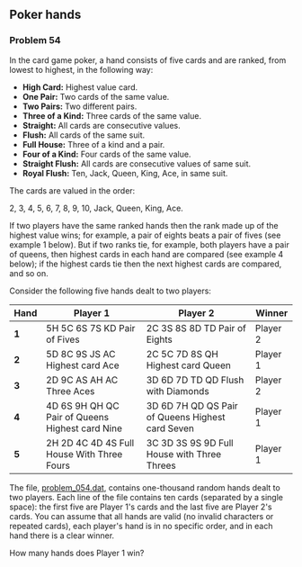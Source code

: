 ﻿## Poker hands
### Problem 54

In the card game poker, a hand consists of five cards and are ranked, from lowest to highest, in the following way:

* **High Card:** Highest value card.
* **One Pair:** Two cards of the same value.
* **Two Pairs:** Two different pairs.
* **Three of a Kind:** Three cards of the same value.
* **Straight:** All cards are consecutive values.
* **Flush:** All cards of the same suit.
* **Full House:** Three of a kind and a pair.
* **Four of a Kind:** Four cards of the same value.
* **Straight Flush:** All cards are consecutive values of same suit.
* **Royal Flush:** Ten, Jack, Queen, King, Ace, in same suit.

The cards are valued in the order:

2, 3, 4, 5, 6, 7, 8, 9, 10, Jack, Queen, King, Ace.

If two players have the same ranked hands then the rank made up of the highest value wins; for example, a pair of eights beats a pair of fives (see example 1 below). But if two ranks tie, for example, both players have a pair of queens, then highest cards in each hand are compared (see example 4 below); if the highest cards tie then the next highest cards are compared, and so on.

Consider the following five hands dealt to two players:

| Hand | Player 1 | Player 2 | Winner |
| -- | -- | -- | -- |
| **1** | 5H 5C 6S 7S KD Pair of Fives | 2C 3S 8S 8D TD Pair of Eights | Player 2 |
| **2** | 5D 8C 9S JS AC Highest card Ace | 2C 5C 7D 8S QH Highest card Queen | Player 1 |
| **3** | 2D 9C AS AH AC Three Aces | 3D 6D 7D TD QD Flush with Diamonds | Player 2 |
| **4** | 4D 6S 9H QH QC Pair of Queens Highest card Nine | 3D 6D 7H QD QS Pair of Queens Highest card Seven | Player 1 |
| **5** | 2H 2D 4C 4D 4S Full House With Three Fours | 3C 3D 3S 9S 9D Full House with Three Threes | Player 1 |

The file, [problem_054.dat](../Data/problem_054.dat), contains one-thousand random hands dealt to two players. Each line of the file contains ten cards (separated by a single space): the first five are Player 1's cards and the last five are Player 2's cards. You can assume that all hands are valid (no invalid characters or repeated cards), each player's hand is in no specific order, and in each hand there is a clear winner.

How many hands does Player 1 win?
